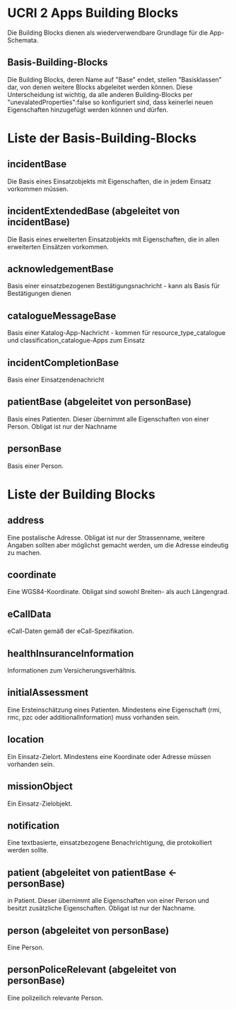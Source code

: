 # UCRI 2 Apps Building Blocks
Die Building Blocks dienen als wiederverwendbare Grundlage für die App-Schemata.

## Basis-Building-Blocks
Die Building Blocks, deren Name auf "Base" endet, stellen "Basisklassen" dar, von denen weitere Blocks abgeleitet werden können. Diese Unterscheidung ist wichtig, da alle anderen Building-Blocks
per "unevalatedProperties":false so konfiguriert sind, dass keinerlei neuen Eigenschaften hinzugefügt werden können und dürfen.

# Liste der Basis-Building-Blocks

## incidentBase
Die Basis eines Einsatzobjekts mit Eigenschaften, die in jedem Einsatz vorkommen müssen.

## incidentExtendedBase (abgeleitet von incidentBase)
Die Basis eines erweiterten Einsatzobjekts mit Eigenschaften, die in allen erweiterten Einsätzen vorkommen.

## acknowledgementBase
Basis einer einsatzbezogenen Bestätigungsnachricht - kann als Basis für Bestätigungen dienen

## catalogueMessageBase
Basis einer Katalog-App-Nachricht - kommen für resource_type_catalogue und classification_catalogue-Apps zum Einsatz

## incidentCompletionBase
Basis einer Einsatzendenachricht

## patientBase (abgeleitet von personBase)
Basis eines Patienten. Dieser übernimmt alle Eigenschaften von einer Person. Obligat ist nur der Nachname

## personBase
Basis einer Person.

# Liste der Building Blocks

## address
Eine postalische Adresse. Obligat ist nur der Strassenname, weitere Angaben sollten aber möglichst gemacht werden, um die Adresse eindeutig zu machen.

## coordinate
Eine WGS84-Koordinate. Obligat sind sowohl Breiten- als auch Längengrad.

## eCallData
eCall-Daten gemäß der eCall-Spezifikation.

## healthInsuranceInformation
Informationen zum Versicherungsverhältnis. 

## initialAssessment
Eine Ersteinschätzung eines Patienten. Mindestens eine Eigenschaft (rmi, rmc, pzc oder additionalInformation) muss vorhanden sein.

## location
Ein Einsatz-Zielort. Mindestens eine Koordinate oder Adresse müssen vorhanden sein.

## missionObject
Ein Einsatz-Zielobjekt.

## notification
Eine textbasierte, einsatzbezogene Benachrichtigung, die protokolliert werden sollte.

## patient (abgeleitet von patientBase <- personBase)
in Patient. Dieser übernimmt alle Eigenschaften von einer Person und besitzt zusätzliche Eigenschaften. Obligat ist nur der Nachname.

## person (abgeleitet von personBase)
Eine Person.

## personPoliceRelevant (abgeleitet von personBase)
Eine polizeilich relevante Person.

